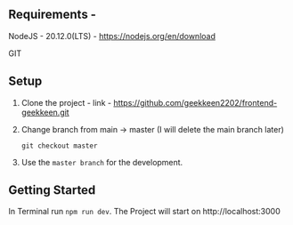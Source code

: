 ## Requirements - 
NodeJS - 20.12.0(LTS) - https://nodejs.org/en/download

GIT 


## Setup
1. Clone the project - link - https://github.com/geekkeen2202/frontend-geekkeen.git

2. Change branch from main -> master (I will delete the main branch later) 

   <code>git checkout master</code>

3. Use the ```master branch```  for the development.

## Getting Started

 In Terminal run ```npm run dev```. The Project will start on http://localhost:3000



